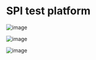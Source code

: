 # SPI test platform

![image](https://user-images.githubusercontent.com/44589560/145692659-5d53711a-0d69-42cf-bb63-2c2c45f7d0ed.png)

![image](https://user-images.githubusercontent.com/44589560/145692612-571229c2-fd48-4523-ab47-bc71a6e65a7a.png)

![image](https://user-images.githubusercontent.com/44589560/145695939-8f5df443-2cb4-47b7-811b-c83e879c6a4b.png)

